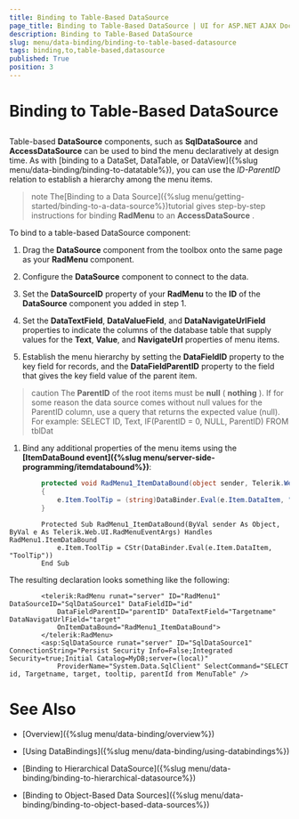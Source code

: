 ```yaml
---
title: Binding to Table-Based DataSource
page_title: Binding to Table-Based DataSource | UI for ASP.NET AJAX Documentation
description: Binding to Table-Based DataSource
slug: menu/data-binding/binding-to-table-based-datasource
tags: binding,to,table-based,datasource
published: True
position: 3
---
```


# Binding to Table-Based DataSource



## 

Table-based __DataSource__ components, such as __SqlDataSource__ and __AccessDataSource__ can be used to bind the menu declaratively at design time. As with [binding to a DataSet, DataTable, or DataView]({%slug menu/data-binding/binding-to-datatable%}), you can use the *ID-ParentID* relation to establish a hierarchy among the menu items.

>note The[Binding to a Data Source]({%slug menu/getting-started/binding-to-a-data-source%})tutorial gives step-by-step instructions for binding __RadMenu__ to an __AccessDataSource__ .
>


To bind to a table-based DataSource component:

1. Drag the __DataSource__ component from the toolbox onto the same page as your __RadMenu__ component.

1. Configure the __DataSource__ component to connect to the data.

1. Set the __DataSourceID__ property of your __RadMenu__ to the __ID__ of the __DataSource__ component you added in step 1.

1. Set the __DataTextField__, __DataValueField__, and __DataNavigateUrlField__ properties to indicate the columns of the database table that supply values for the __Text__, __Value__, and __NavigateUrl__ properties of menu items.

1. Establish the menu hierarchy by setting the __DataFieldID__ property to the key field for records, and the __DataFieldParentID__ property to the field that gives the key field value of the parent item.

>caution The __ParentID__ of the root items must be __null__ ( __nothing__ ). If for some reason the data source comes without null values for the ParentID column, use a query that returns the expected value (null). For example:
>SELECT ID, Text, IF(ParentID = 0, NULL, ParentID) FROM tblDat
>


1. Bind any additional properties of the menu items using the __[ItemDataBound event]({%slug menu/server-side-programming/itemdatabound%})__:



````C#
	    protected void RadMenu1_ItemDataBound(object sender, Telerik.Web.UI.RadMenuEventArgs e) 
	    { 
	        e.Item.ToolTip = (string)DataBinder.Eval(e.Item.DataItem, "ToolTip"); 
	    }
````
````VB.NET
	    Protected Sub RadMenu1_ItemDataBound(ByVal sender As Object, ByVal e As Telerik.Web.UI.RadMenuEventArgs) Handles RadMenu1.ItemDataBound
	        e.Item.ToolTip = CStr(DataBinder.Eval(e.Item.DataItem, "ToolTip"))
	    End Sub
````


The resulting declaration looks something like the following:

````ASPNET
	    <telerik:RadMenu runat="server" ID="RadMenu1" DataSourceID="SqlDataSource1" DataFieldID="id"
	        DataFieldParentID="parentID" DataTextField="Targetname" DataNavigatUrlField="target"
	        OnItemDataBound="RadMenu1_ItemDataBound">
	    </telerik:RadMenu>
	    <asp:SqlDataSource runat="server" ID="SqlDataSource1" ConnectionString="Persist Security Info=False;Integrated Security=true;Initial Catalog=MyDB;server=(local)"
	        ProviderName="System.Data.SqlClient" SelectCommand="SELECT id, Targetname, target, tooltip, parentId from MenuTable" />
````





# See Also

 * [Overview]({%slug menu/data-binding/overview%})

 * [Using DataBindings]({%slug menu/data-binding/using-databindings%})

 * [Binding to Hierarchical DataSource]({%slug menu/data-binding/binding-to-hierarchical-datasource%})

 * [Binding to Object-Based Data Sources]({%slug menu/data-binding/binding-to-object-based-data-sources%})
